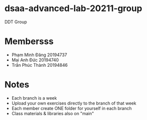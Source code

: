 # dsaa-advanced-lab-20211-group

DDT Group

# Membersss

- Phạm Minh Đăng 20194737
- Mai Anh Đức 20194740
- Trần Phúc Thành 20194846

# Notes

- Each branch is a week
- Upload your own exercises directly to the branch of that week
- Each member create ONE folder for yourself in each branch
- Class materials & libraries also on "main"
